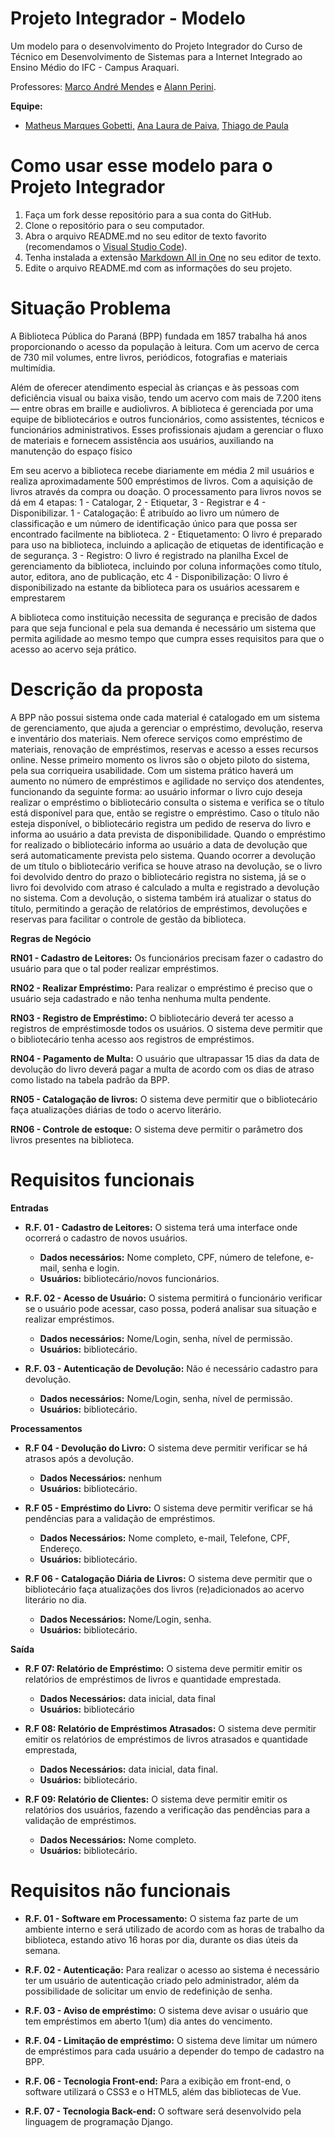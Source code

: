 # Projeto Integrador - Modelo

Um modelo para o desenvolvimento do Projeto Integrador do Curso de Técnico em Desenvolvimento de Sistemas para a Internet Integrado ao Ensino Médio do IFC - Campus Araquari.

Professores: [Marco André Mendes](github.com/marcoandre) e [Alann Perini](https://github.com/AlannKPerini).

**Equipe:**
- [Matheus Marques Gobetti,](github.com/Matheus3DD4) [Ana Laura de Paiva,](https://github.com/analauracpaiva) [Thiago de Paula](https://github.com/thigasmonteiro)
# Como usar esse modelo para o Projeto Integrador

1. Faça um fork desse repositório para a sua conta do GitHub.
2. Clone o repositório para o seu computador.
3. Abra o arquivo README.md no seu editor de texto favorito (recomendamos o [Visual Studio Code](https://code.visualstudio.com/)).
4. Tenha instalada a extensão [Markdown All in One](https://marketplace.visualstudio.com/items?itemName=yzhang.markdown-all-in-one) no seu editor de texto.
5. Edite o arquivo README.md com as informações do seu projeto.

# Situação Problema

A Biblioteca Pública do Paraná (BPP) fundada em 1857 trabalha há anos proporcionando o acesso da população à leitura. Com um acervo de cerca de 730 mil volumes, entre livros, periódicos, fotografias e materiais multimídia. 

Além de oferecer atendimento especial às crianças e às pessoas com deficiência visual ou baixa visão, tendo um acervo com mais de 7.200 itens — entre obras em braille e audiolivros. A biblioteca é gerenciada por uma equipe de bibliotecários e outros funcionários, como assistentes, técnicos e funcionários administrativos. Esses profissionais ajudam a gerenciar o fluxo de materiais e fornecem assistência aos usuários, auxiliando na manutenção do espaço físico

Em seu acervo a biblioteca recebe diariamente em média 2 mil usuários e realiza aproximadamente 500 empréstimos de livros. Com a aquisição de livros através da compra ou doação. O processamento para livros novos se dá em 4 etapas: 1 - Catalogar, 2 - Etiquetar, 3 - Registrar e 4 - Disponibilizar. 
1 - Catalogação: É atribuído ao livro um número de classificação e um número de identificação único para que possa ser encontrado facilmente na biblioteca.
2 - Etiquetamento:  O livro é preparado para uso na biblioteca, incluindo a aplicação de etiquetas de identificação e de segurança.
3 - Registro: O livro é registrado na planilha Excel de gerenciamento da biblioteca, incluindo por coluna informações como título, autor, editora, ano de publicação, etc
4 - Disponibilização: O livro é disponibilizado na estante da biblioteca para os usuários acessarem e emprestarem

 A biblioteca como instituição necessita de segurança e precisão de dados para que seja funcional e pela sua demanda é necessário um sistema que permita agilidade ao mesmo tempo que cumpra esses requisitos para que o acesso ao acervo seja prático.

# Descrição da proposta

A BPP não possui sistema onde cada material é catalogado em um sistema de gerenciamento, que ajuda a gerenciar o empréstimo, devolução, reserva e inventário dos materiais. Nem oferece serviços como empréstimo de materiais, renovação de empréstimos, reservas e acesso a esses recursos online. Nesse primeiro momento os livros são o objeto piloto do sistema, pela sua corriqueira usabilidade. Com um sistema prático haverá um aumento no número de empréstimos e agilidade no serviço dos atendentes, funcionando da seguinte forma: ao usuário informar o livro cujo deseja realizar o empréstimo o bibliotecário consulta o sistema e verifica se o título está disponível para que, então se registre o empréstimo. Caso o título não esteja disponível, o bibliotecário registra um pedido de reserva do livro e informa ao usuário a data prevista de disponibilidade. Quando o empréstimo for realizado o bibliotecário informa ao usuário a data de devolução que será automaticamente prevista pelo sistema. Quando ocorrer a devolução de um título o bibliotecário verifica se houve atraso na devolução, se o livro foi devolvido dentro do prazo o bibliotecário registra no sistema, já se o livro foi devolvido com atraso é calculado a multa e registrado a devolução no sistema. Com a devolução, o sistema também irá atualizar o status do título, permitindo a geração de relatórios de empréstimos, devoluções e reservas para facilitar o controle de gestão da biblioteca.

**Regras de Negócio**

**RN01 - Cadastro de Leitores:** Os funcionários precisam fazer o cadastro do usuário para que o tal poder realizar empréstimos.

**RN02 - Realizar Empréstimo:** Para realizar o empréstimo é preciso que o usuário seja cadastrado e não tenha nenhuma multa pendente.

**RN03 - Registro de Empréstimo:** O bibliotecário deverá ter acesso a registros de empréstimosde todos os usuários. O sistema deve permitir que o bibliotecário tenha acesso aos registros de empréstimos.

**RN04 - Pagamento de Multa:** O usuário que ultrapassar 15 dias da data de devolução do livro deverá pagar a multa de acordo com os dias de atraso como listado na tabela padrão da BPP.

**RN05 - Catalogação de livros:** O sistema deve permitir que o bibliotecário faça atualizações diárias de todo o acervo literário.

**RN06 - Controle de estoque:** O sistema deve permitir o parâmetro dos livros presentes na biblioteca.


# Requisitos funcionais

**Entradas**
- **R.F. 01 - Cadastro de Leitores:** O sistema terá uma interface onde ocorrerá o cadastro de novos usuários.
  - **Dados necessários:** Nome completo, CPF, número de telefone, e-mail, senha e login.
  - **Usuários:** bibliotecário/novos funcionários.

- **R.F. 02 - Acesso de Usuário:** O sistema permitirá o funcionário verificar se o usuário pode acessar, caso possa, poderá analisar sua situação e realizar empréstimos. 
  - **Dados necessários:** Nome/Login, senha, nível de permissão. 
  - **Usuários:** bibliotecário.

- **R.F. 03 - Autenticação de Devolução:** Não é necessário cadastro para devolução.
  - **Dados necessários:** Nome/Login, senha, nível de permissão. 
  - **Usuários:** bibliotecário.


**Processamentos**

- **R.F 04 - Devolução do Livro:** O sistema deve permitir verificar se há atrasos após a devolução.
  - **Dados Necessários:** nenhum
  - **Usuários:** bibliotecário.

- **R.F 05 - Empréstimo do Livro:** O sistema deve permitir verificar se há pendências para a validação de empréstimos.
  - **Dados Necessários:** Nome completo, e-mail, Telefone, CPF, Endereço.
  - **Usuários:** bibliotecário.

- **R.F 06 - Catalogação Diária de Livros:** O sistema deve permitir que o bibliotecário faça atualizações dos livros (re)adicionados ao acervo literário no dia.
  - **Dados Necessários:** Nome/Login, senha.
  - **Usuários:** bibliotecário.

**Saída**

- **R.F 07: Relatório de Empréstimo:** O sistema deve permitir emitir os relatórios de empréstimos de livros e quantidade emprestada.
  - **Dados Necessários:** data inicial, data final 
  - **Usuários:** bibliotecário

- **R.F 08: Relatório de Empréstimos Atrasados:** O sistema deve permitir emitir os relatórios de empréstimos de livros atrasados e quantidade emprestada,  
  - **Dados Necessários:** data inicial, data final. 
  - **Usuários:** bibliotecário.

- **R.F 09: Relatório de Clientes:** O sistema deve permitir emitir os relatórios dos usuários, fazendo a verificação das pendências para a validação de empréstimos.
  - **Dados Necessários:** Nome completo.
  - **Usuários:** bibliotecário.

# Requisitos não funcionais

- **R.F. 01 - Software em Processamento:** O sistema faz parte de um ambiente interno e será utilizado de acordo com as horas de trabalho da biblioteca, estando ativo 16 horas por dia, durante os dias úteis da semana.

- **R.F. 02 - Autenticação:** Para realizar o acesso ao sistema é necessário ter um usuário de autenticação criado pelo administrador, além da possibilidade de solicitar um envio de redefinição de senha.

- **R.F. 03 - Aviso de empréstimo:** O sistema deve avisar o usuário que tem empréstimos em aberto 1(um) dia antes do vencimento.

- **R.F. 04 - Limitação de empréstimo:** O sistema deve limitar um número de empréstimos para cada usuário a depender do tempo de cadastro na BPP.

- **R.F. 06 - Tecnologia Front-end:** Para a exibição em front-end, o software utilizará o CSS3 e o HTML5, além das bibliotecas de Vue.

- **R.F. 07 - Tecnologia Back-end:**  O software será desenvolvido pela linguagem de programação Django.
